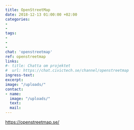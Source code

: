 ```yaml
---
title: OpenStreetMap
date: 2018-12-13 01:00:00 +02:00
categories:
-
-
tags:
-
-
-
chat: 'openstreetmap'
ref: openstreetmap
links:
#- title: Chatta om projektet
#  url: https://chat.civictech.se/channel/openstreetmap
ingress-text:
excerpt:
image: "/uploads/"
contact:
- name:
  image: "/uploads/"
  text:
  mail:
---
```


https://openstreetmap.se/
